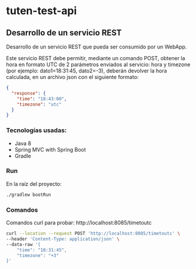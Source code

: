 # tuten-test-api

## Desarrollo de un servicio REST

Desarrollo de un servicio REST que pueda ser consumido por un WebApp.

Este servicio REST debe permitir, mediante un comando POST, obtener la hora en formato UTC de 2 parámetros enviados al servicio: hora y timezone (por ejemplo: dato1=18:31:45, dato2=-3), deberán devolver la hora calculada, en un archivo json con el siguiente formato:

```json
{
  "response": {
    "time": "18:43:00",
    "timezone": "utc"
  }
}
```

### Tecnologías usadas:

- Java 8
- Spring MVC with Spring Boot
- Gradle

### Run

En la raíz del proyecto:

```sh
./gradlew bootRun
```

### Comandos

Comandos curl para probar: http://localhost:8085/timetoutc

```sh
curl --location --request POST 'http://localhost:8085/timetoutc' \
--header 'Content-Type: application/json' \
--data-raw '{
    "time": "18:31:45",
    "timezone": "+3"
}'
```
